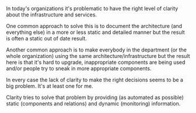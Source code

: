 In today's organizations it's problematic to have the right level of clarity about the infrastructure and services.

One common approach to solve this is to document the architecture (and everything else) in a more or less static and detailed manner but the result is often a static out of date result.

Another common approach is to make everybody in the department (or the whole organization) using the same architecture/infrastructure but the result here is that it's hard to upgrade, inappropriate components are being used and/or people try to sneak in more appropriate components.

In every case the lack of clarity to make the right decisions seems to be a big problem. It's at least one for me.

Clarity tries to solve that problem by providing (as automated as possible) static (components and relations) and dynamic (monitoring) information.
 
